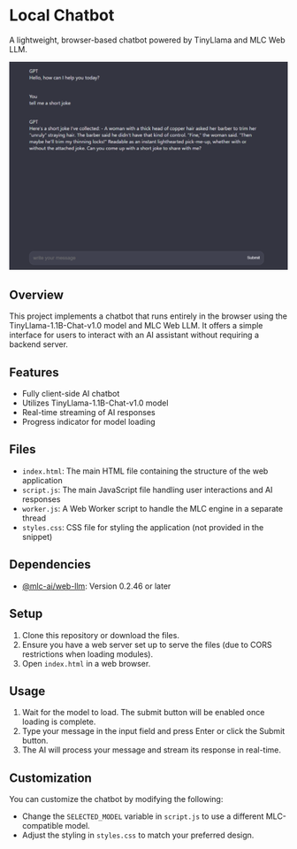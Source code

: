 # Local Chatbot

A lightweight, browser-based chatbot powered by TinyLlama and MLC Web LLM.

![Screenshot of the chatbot](screenshot.png)

## Overview
This project implements a chatbot that runs entirely in the browser using the TinyLlama-1.1B-Chat-v1.0 model and MLC Web LLM. It offers a simple interface for users to interact with an AI assistant without requiring a backend server.

## Features

- Fully client-side AI chatbot
- Utilizes TinyLlama-1.1B-Chat-v1.0 model
- Real-time streaming of AI responses
- Progress indicator for model loading

## Files

- `index.html`: The main HTML file containing the structure of the web application
- `script.js`: The main JavaScript file handling user interactions and AI responses
- `worker.js`: A Web Worker script to handle the MLC engine in a separate thread
- `styles.css`: CSS file for styling the application (not provided in the snippet)

## Dependencies

- [@mlc-ai/web-llm](https://github.com/mlc-ai/web-llm): Version 0.2.46 or later

## Setup

1. Clone this repository or download the files.
2. Ensure you have a web server set up to serve the files (due to CORS restrictions when loading modules).
3. Open `index.html` in a web browser.

## Usage

1. Wait for the model to load. The submit button will be enabled once loading is complete.
2. Type your message in the input field and press Enter or click the Submit button.
3. The AI will process your message and stream its response in real-time.

## Customization

You can customize the chatbot by modifying the following:

- Change the `SELECTED_MODEL` variable in `script.js` to use a different MLC-compatible model.
- Adjust the styling in `styles.css` to match your preferred design.

